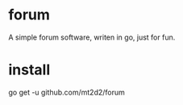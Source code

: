 # forum
A simple forum software, writen in go, just for fun.

# install
go get -u github.com/mt2d2/forum
